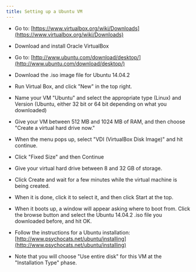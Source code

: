 ```yaml
---
title: Setting up a Ubuntu VM
---
```


 - Go to: [https://www.virtualbox.org/wiki/Downloads](https://www.virtualbox.org/wiki/Downloads)

 - Download and install Oracle VirtualBox

 - Go to: [http://www.ubuntu.com/download/desktop/](http://www.ubuntu.com/download/desktop/)

 - Download the .iso image file for Ubuntu 14.04.2

 - Run Virtual Box, and click "New" in the top right.

 - Name your VM "Ubuntu" and select the appropriate type (Linux) and Version (Ubuntu, either 32 bit or 64 bit depending on what you downloaded)

 - Give your VM between 512 MB and 1024 MB of RAM, and then choose "Create a virtual hard drive now."

 - When the menu pops up, select "VDI (VirtualBox Disk Image)" and hit continue.

 - Click "Fixed Size" and then Continue

 - Give your virtual hard drive between 8 and 32 GB of storage.

 - Click Create and wait for a few minutes while the virtual machine is being created.

 - When it is done, click it to select it, and then click Start at the top.

 - When it boots up, a window will appear asking where to boot from. Click the browse button and select the Ubuntu 14.04.2 .iso file you downloaded before, and hit OK.

 - Follow the instructions for a Ubuntu installation: [http://www.psychocats.net/ubuntu/installing](http://www.psychocats.net/ubuntu/installing)

 - Note that you will choose "Use entire disk" for this VM at the "Installation Type" phase.
